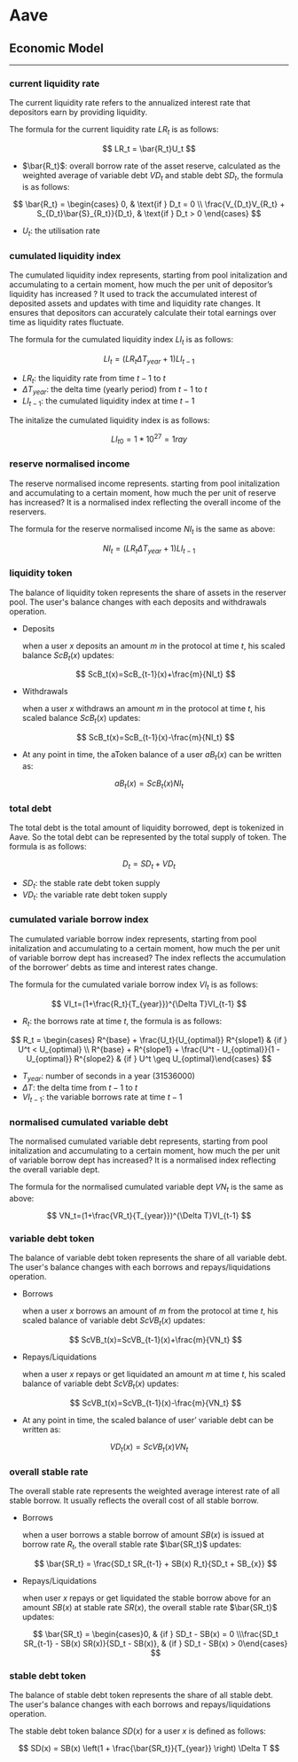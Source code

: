 # Aave

## Economic Model

---

### **current liquidity rate**

The current liquidity rate refers to the annualized interest rate that depositors earn by providing liquidity. 

The formula for the current liquidity rate $LR_t$ is as follows:

$$
LR_t = \bar{R_t}U_t
$$

- $\bar{R_t}$: overall borrow rate of the asset reserve, calculated as the weighted average of  variable debt $VD_t$ and stable debt $SD_t$, the formula is as follows:

$$
\bar{R_t} = 
\begin{cases} 
0, & \text{if } D_t = 0 \\
\frac{V_{D_t}V_{R_t} + S_{D_t}\bar{S}_{R_t}}{D_t}, & \text{if } D_t > 0 
\end{cases}
$$

- $U_t$: the utilisation rate

### **cumulated liquidity index**

The cumulated liquidity index represents, starting from pool initalization and accumulating to a certain moment, how much the per unit of depositor’s liquidity has increased ?  It used to track the accumulated interest of deposited assets and updates with time and liquidity rate changes. It ensures that depositors can accurately calculate their total earnings over time as liquidity rates fluctuate.

The formula for the cumulated liquidity index  $LI_t$ is as follows:

$$
LI_t=(LR_t\Delta T_{year}+1)LI_{t-1}
$$

- $LR_t$: the liquidity rate from time $t-1$ to $t$
- $\Delta T_{year}$: the delta time (yearly period) from $t-1$ to $t$
- $LI_{t-1}$: the cumulated liquidity index at time $t-1$

The initalize the cumulated liquidity index is as follows:

$$
LI_{t0}=1*10^{27}=1 ray
$$

### reserve normalised income

The reserve normalised income represents. starting from pool initalization and accumulating to a certain moment, how much the per unit of reserve has increased? It is a normalised index reflecting the overall income of the reservers.

The formula for the reserve normalised income $NI_t$ is the same as above:

$$
NI_t=(LR_t\Delta T_{year}+1)LI_{t-1}
$$

### liquidity token

The balance of liquidity token represents the share of assets in the reserver pool. The user's balance changes with each deposits and withdrawals operation.

- Deposits
    
    when a user $x$ deposits an amount $m$ in the protocol at time $t$, his scaled balance $ScB_t(x)$ updates:
    
    $$
    ScB_t(x)=ScB_{t-1}(x)+\frac{m}{NI_t}
    $$
    
- Withdrawals
    
    when a user $x$ withdraws an amount $m$ in the protocol at time $t$, his scaled balance $ScB_t(x)$ updates:
    
    $$
    ScB_t(x)=ScB_{t-1}(x)-\frac{m}{NI_t}
    $$
    
- At any point in time, the aToken balance of a user $aB_t(x)$ can be written as:

$$
aB_t(x)=ScB_t(x)NI_t
$$

### total debt

The total debt is the total amount of liquidity borrowed, dept is tokenized in Aave. So the total debt can be represented by the total supply of token. The formula is as follows:

$$
D_t=SD_t+VD_t
$$

- $SD_t$: the stable rate debt token supply
- $VD_t$: the variable rate debt token supply

### cumulated variale borrow index

The cumulated variable borrow index represents, starting from pool initalization and accumulating to a certain moment, how much the per unit of variable borrow dept has increased?  The index reflects the accumulation of the borrower’ debts as time and interest rates change.

The formula for the cumulated variale borrow index $VI_t$ is as follows:

$$
VI_t=(1+\frac{R_t}{T_{year}})^{\Delta T}VI_{t-1}
$$

- $R_t$: the borrows rate at time $t$, the formula is as follows:

$$
R_t = \begin{cases}     R^{base} + \frac{U_t}{U_{optimal}} R^{slope1} & {if } U^t < U_{optimal} \\    R^{base} + R^{slope1} + \frac{U^t - U_{optimal}}{1 - U_{optimal}} R^{slope2} & {if } U^t \geq U_{optimal}\end{cases}
$$

- $T_{year}$: number of seconds in a year (31536000)
- $\Delta T$: the delta time from $t-1$ to $t$
- $VI_{t-1}$: the variable borrows rate at time $t-1$

### normalised cumulated variable debt

The normalised cumulated variable debt represents, starting from pool initalization and accumulating to a certain moment, how much the per unit of variable borrow dept has increased? It is a normalised index reflecting the overall variable dept.

The formula for the normalised cumulated variable dept $VN_t$ is the same as above:

$$
VN_t=(1+\frac{VR_t}{T_{year}})^{\Delta T}VI_{t-1}
$$

### variable debt token

The balance of variable debt token represents the share of all variable debt. The user's balance changes with each borrows and repays/liquidations operation.

- Borrows
    
    when a user $x$ borrows an amount of $m$ from the protocol at time $t$, his scaled balance of variable debt $ScVB_t(x)$ updates:
    
    $$
    ScVB_t(x)=ScVB_{t-1}(x)+\frac{m}{VN_t}
    $$
    
- Repays/Liquidations
    
    when a user $x$ repays or get liquidated an amount $m$ at time $t$, his scaled balance of variable debt $ScVB_t(x)$ updates:
    
    $$
    ScVB_t(x)=ScVB_{t-1}(x)-\frac{m}{VN_t}
    $$
    
- At any point in time, the scaled balance of user’ variable debt can be written as:

$$
VD_t(x)=ScVB_t(x)VN_t
$$

### overall stable rate

The overall stable rate represents the weighted average interest rate of all stable borrow. It usually reflects the overall cost of all stable borrow.

- Borrows
    
    when a user borrows a stable borrow of amount $SB(x)$ is issued at borrow rate $R_t$, the overall stable rate $\bar{SR_t}$ updates:
    
    $$
    \bar{SR_t} = \frac{SD_t  SR_{t-1} + SB(x) R_t}{SD_t + SB_{x}}
    $$
    
- Repays/Liquidations
    
    when user $x$ repays or get liquidated the stable borrow above for an amount $SB(x)$ at stable rate $SR(x)$, the overall stable rate $\bar{SR_t}$ updates:
    
    $$
    \bar{SR_t} = \begin{cases}0, & {if } SD_t - SB(x) = 0 \\\frac{SD_t SR_{t-1} - SB(x) SR(x)}{SD_t - SB(x)}, & {if } SD_t - SB(x) > 0\end{cases}
    $$
    

### stable debt token

The balance of stable debt token represents the share of all stable debt. The user's balance changes with each borrows and repays/liquidations operation.

The stable debt token balance $SD(x)$ for a user $x$ is defined as follows:

$$
SD(x) = SB(x) \left(1 + \frac{\bar{SR_t}}{T_{year}} \right) \Delta T
$$